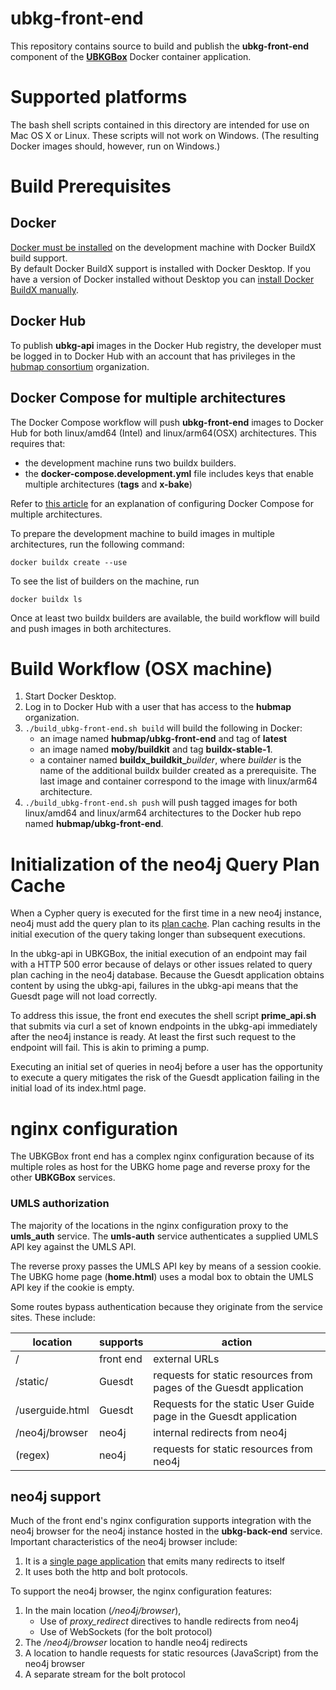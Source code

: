 # ubkg-front-end

This repository contains source to build and publish the **ubkg-front-end** component of the **[UBKGBox](https://github.com/x-atlas-consortia/ubkg-box)** Docker container application.

# Supported platforms
The bash shell scripts contained in this directory are intended for use on Mac OS X or Linux. 
These scripts will not work on Windows. 
(The resulting Docker images should, however, run on Windows.)

# Build Prerequisites
## Docker
[Docker must be installed](https://docs.docker.com/engine/install/) on the development machine with Docker BuildX build support.  
By default Docker BuildX support is installed with Docker Desktop.  If you have a version of Docker installed without Desktop you can [install Docker BuildX manually](https://docs.docker.com/build/install-buildx/).

## Docker Hub
To publish **ubkg-api** images in the Docker Hub registry, the developer must be logged in to Docker Hub with an account that has privileges in the [hubmap consortium](https://hub.docker.com/orgs/hubmap/teams/consortium/members) organization.

## Docker Compose for multiple architectures
The Docker Compose workflow will push **ubkg-front-end** images to Docker Hub for both 
linux/amd64 (Intel) and linux/arm64(OSX) architectures. This requires that:
- the development machine runs two buildx builders.
- the **docker-compose.development.yml** file includes keys that enable multiple architectures (**tags** and **x-bake**)

Refer to [this article](architecture-builds-are-possible-with-docker-compose-kind-of-2a4e8d166c56) for an explanation of configuring Docker Compose for multiple architectures.

To prepare the development machine to build images in multiple architectures, run the following command:

`docker buildx create --use`

To see the list of builders on the machine, run

`docker buildx ls`

Once at least two buildx builders are available, the build workflow will build and push images in both architectures.

# Build Workflow (OSX machine)
1. Start Docker Desktop.
2. Log in to Docker Hub with a user that has access to the **hubmap** organization.
3. `./build_ubkg-front-end.sh build` will build the following in Docker:
   - an image named **hubmap/ubkg-front-end** and tag of **latest**
   - an image named **moby/buildkit** and tag **buildx-stable-1**.
   - a container named **buildx_buildkit_**_builder_, where _builder_ is the name of the additional buildx builder created as a prerequisite. 
   The last image and container correspond to the image with linux/arm64 architecture.
4. `./build_ubkg-front-end.sh push` will push tagged images for both linux/amd64 and linux/arm64 architectures to the Docker hub repo named **hubmap/ubkg-front-end**.

# Initialization of the neo4j Query Plan Cache
When a Cypher query is executed for the first time in a new neo4j instance, neo4j
must add the query plan to its [plan cache](https://neo4j.com/developer/kb/understanding-the-query-plan-cache/). 
Plan caching results in the initial execution of the query taking longer than subsequent executions.

In the ubkg-api in UBKGBox, the initial execution of an endpoint may fail with a HTTP 500 error 
because of delays or other issues related to query plan caching in the neo4j database. Because the Guesdt
application obtains content by using the ubkg-api, failures in the ubkg-api means that the Guesdt page will 
not load correctly.

To address this issue, the front end executes the shell script **prime_api.sh** that 
submits via curl a set of known endpoints in the ubkg-api immediately after the neo4j
instance is ready. At least the first such request to the endpoint will fail. This is akin to priming a pump. 

Executing an initial set of queries in neo4j before a user 
has the opportunity to execute a query mitigates the risk
of the Guesdt application failing in the initial load of its index.html page.

# nginx configuration

The UBKGBox front end has a complex nginx configuration because of its multiple roles 
as host for the UBKG home page and reverse proxy for the other **UBKGBox** services. 

### UMLS authorization
The majority of the locations in the nginx configuration proxy to the **umls_auth** service.
The **umls-auth** service authenticates a supplied UMLS API key against the UMLS API.

The reverse proxy passes the UMLS API key by means of a session cookie. 
The UBKG home page (**home.html**) uses a modal box to obtain the UMLS API key if the cookie is empty.

Some routes bypass authentication because they originate from the service sites. These include:

| location        | supports  | action                                                             |
|-----------------|:----------|--------------------------------------------------------------------|
| /               | front end | external URLs                                                      |
| /static/        | Guesdt    | requests for static resources from pages of the Guesdt application |
| /userguide.html | Guesdt    | Requests for the static User Guide page in the Guesdt application  |
|/neo4j/browser| neo4j| internal redirects from neo4j|
|(regex)|neo4j|requests for static resources from neo4j|

## neo4j support
Much of the front end's nginx configuration supports integration with the neo4j browser for the neo4j instance
hosted in the **ubkg-back-end** service. Important characteristics of the neo4j browser include:
1. It is a [single page application](https://en.wikipedia.org/wiki/Single-page_application) that emits many redirects to itself
2. It uses both the http and bolt protocols. 

To support the neo4j browser, the nginx configuration features:
1. In the main location (_/neo4j/browser_), 
   - Use of _proxy_redirect_ directives to handle redirects from neo4j 
   - Use of WebSockets (for the bolt protocol)
2. The _/neo4j/browser_ location to handle neo4j redirects
3. A location to handle requests for static resources (JavaScript) from the neo4j browser
4. A separate stream for the bolt protocol
